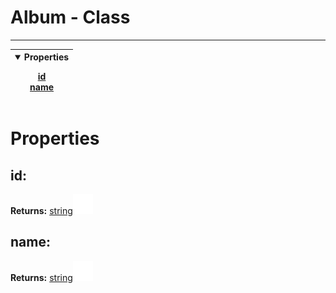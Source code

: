<!-- This file is generated by a script. Do not edit directly -->
# Album - Class


---
| <details open><summary>Properties</summary><p>[id](#id)<br>[name](#name)</p></details> |
| --- |



 # Properties


## id:


**Returns:**
<span class="flex_return">[string![Link](../assets/img/external_link.svg)](https://developer.mozilla.org/en-US/docs/Web/JavaScript/Reference/Global_Objects/String)</span>
## name:


**Returns:**
<span class="flex_return">[string![Link](../assets/img/external_link.svg)](https://developer.mozilla.org/en-US/docs/Web/JavaScript/Reference/Global_Objects/String)</span>